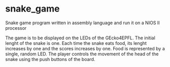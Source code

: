 # snake_game
Snake game program written in assembly language and run it on a NIOS II processor

The game is to be displayed on the LEDs of the GEcko4EPFL.
The initial lenght of the snake is one. Each time the snake eats food, its lenght increases by one and the scores increases by one.
Food is represented by a single, random LED.
The player controls the movement of the head of the snake using the push buttons of the board.

